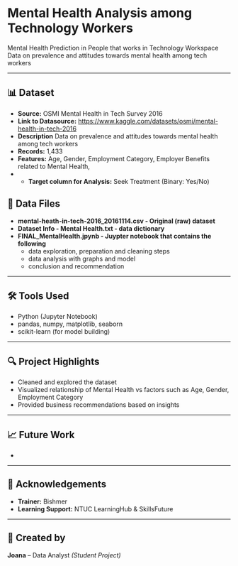 # Mental Health Analysis among Technology Workers

Mental Health Prediction in People that works in Technology Workspace
Data on prevalence and attitudes towards mental health among tech workers

---

## 📊 Dataset
- **Source:** OSMI Mental Health in Tech Survey 2016
- **Link to Datasource:** https://www.kaggle.com/datasets/osmi/mental-health-in-tech-2016  
- **Description** Data on prevalence and attitudes towards mental health among tech workers  
- **Records:** 1,433  
- **Features:** Age, Gender, Employment Category, Employer Benefits related to Mental Health, 
- - **Target column for Analysis:** Seek Treatment (Binary: Yes/No)

## 📂 Data Files
- **mental-heath-in-tech-2016_20161114.csv - Original (raw) dataset**
- **Dataset Info - Mental Health.txt - data dictionary**
- **FINAL_MentalHealth.jpynb - Juypter notebook that contains the following**
  - data exploration, preparation and cleaning steps
  - data analysis with graphs and model
  - conclusion and recommendation

---

## 🛠️ Tools Used
- Python (Jupyter Notebook)  
- pandas, numpy, matplotlib, seaborn  
- scikit-learn (for model building)  

---

## 🔍 Project Highlights
- Cleaned and explored the dataset
- Visualized relationship of Mental Health vs factors such as Age, Gender, Employment Category  
- Provided business recommendations based on insights  

---

## 📈 Future Work
- 

---

## 🙏 Acknowledgements
- **Trainer:** Bishmer  
- **Learning Support:** NTUC LearningHub & SkillsFuture  

---

## 👤 Created by
**Joana** – Data Analyst *(Student Project)*



